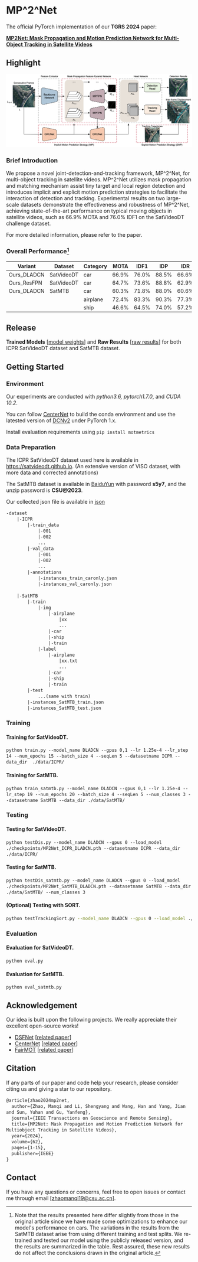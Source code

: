 # MP^2^Net

The official PyTorch implementation of our **TGRS 2024** paper:

[**MP2Net: Mask Propagation and Motion Prediction Network for Multi-Object Tracking in Satellite Videos**](https://ieeexplore.ieee.org/abstract/document/10493056)



## Highlight

![](MP2Net.png)

### Brief Introduction

We propose a novel joint-detection-and-tracking framework, MP^2^Net, for multi-object tracking in satellite videos. MP^2^Net utilizes mask propagation and matching mechanism assist tiny target and local region detection and introduces implicit and explicit motion prediction strategies to facilitate the interaction of detection and tracking. Experimental results on two large-scale datasets demonstrate the effectiveness and robustness of MP^2^Net, achieving state-of-the-art performance on typical moving objects in satellite videos, such as 66.9% MOTA and 76.0% IDF1 on the SatVideoDT challenge dataset.

For more detailed information, please refer to the paper.



### Overall Performance[^1]

| Variant     | Dataset    | Category | MOTA  | IDF1  | IDP   | IDR   | Rcll  | Prcn  | IDs  | FP    | FN     | MT   | ML   |
| ----------- | ---------- | -------- | ----- | ----- | ----- | ----- | ----- | ----- | ---- | ----- | ------ | ---- | ---- |
| Ours_DLADCN | SatVideoDT | car      | 66.9% | 76.0% | 88.5% | 66.6% | 71.2% | 94.5% | 520  | 11536 | 80961  | 805  | 159  |
| Ours_ResFPN | SatVideoDT | car      | 64.7% | 73.6% | 88.8% | 62.9% | 67.9% | 95.7% | 512  | 8459  | 90183  | 759  | 184  |
| Ours_DLADCN | SatMTB     | car      | 60.3% | 71.8% | 88.0% | 60.6% | 64.7% | 94.0% | 986  | 14090 | 121319 | 1468 | 647  |
|             |            | airplane | 72.4% | 83.3% | 90.3% | 77.3% | 79.0% | 92.3% | 11   | 1028  | 3275   | 51   | 7    |
|             |            | ship     | 46.6% | 64.5% | 74.0% | 57.2% | 62.2% | 80.5% | 98   | 3281  | 8227   | 45   | 18   |

[^1]: Note that the results presented here differ slightly from those in the original article since we have made some optimizations to enhance our model's performance on cars. The variations in the results from the SatMTB dataset arise from using different training and test splits. We re-trained and tested our model using the publicly released version, and the results are summarized in the table. Rest assured, these new results do not affect the conclusions drawn in the original article.



## Release

**Trained Models** [[model weights](https://1drv.ms/f/c/178ed2ad13758ece/EvLv_kW9hEJAr1tWswLYshQBi8HtW3vprtwj2NeQVJ7vUw)] and **Raw Results** [[raw results](https://1drv.ms/f/c/178ed2ad13758ece/EvLv_kW9hEJAr1tWswLYshQBi8HtW3vprtwj2NeQVJ7vUw)] for both ICPR SatVideoDT dataset and SatMTB dataset.



## Getting Started

### Environment

Our experiments are conducted with *python3.6, pytorch1.7.0*, and *CUDA 10.2*.

You can follow [CenterNet](https://github.com/xingyizhou/CenterNet) to build the conda environment and use the latested version of [DCNv2](https://github.com/CharlesShang/DCNv2) under PyTorch 1.x.

Install evaluation requirements using  ```pip install motmetrics```

### Data Preparation

The ICPR SatVideoDT dataset used here is available in https://satvideodt.github.io. (An extensive version of VISO dataset, with more data and corrected annotations)

The SatMTB dataset is available in [BaiduYun](https://pan.baidu.com/s/1TBCnflx1M_Fk30xWcsDiqg?) with password **s5y7**, and the unzip password is **CSU@2023**.

Our collected json file is available in [json](https://1drv.ms/f/c/178ed2ad13758ece/EvLv_kW9hEJAr1tWswLYshQBi8HtW3vprtwj2NeQVJ7vUw)

```
-dataset
	|-ICPR
		|-train_data
			|-001
			|-002
			...
		|-val_data
			|-001
			|-002
			...
		|-annotations
			|-instances_train_caronly.json
			|-instances_val_caronly.json
	
	|-SatMTB
		|-train
			|-img
				|-airplane
					|xx
					...
				|-car
				|-ship
				|-train
			|-label
				|-airplane
					|xx.txt
					...
				|-car
				|-ship
				|-train
		|-test
			...(same with train)
		|-instances_SatMTB_train.json
		|-instances_SatMTB_test.json
```



### Training

#### Training for SatVideoDT.

```shell
python train.py --model_name DLADCN --gpus 0,1 --lr 1.25e-4 --lr_step 14 --num_epochs 15 --batch_size 4 --seqLen 5 --datasetname ICPR --data_dir  ./data/ICPR/
```

#### Training for SatMTB.

```shell
python train_satmtb.py --model_name DLADCN --gpus 0,1 --lr 1.25e-4 --lr_step 19 --num_epochs 20 --batch_size 4 --seqLen 5 --num_classes 3 --datasetname SatMTB --data_dir ./data/SatMTB/
```



### Testing

#### Testing for SatVideoDT.

```shell
python testDis.py --model_name DLADCN --gpus 0 --load_model ./checkpoints/MP2Net_ICPR_DLADCN.pth --datasetname ICPR --data_dir  ./data/ICPR/ 
```

#### Testing for SatMTB.

```shell
python testDis_satmtb.py --model_name DLADCN --gpus 0 --load_model ./checkpoints/MP2Net_SatMTB_DLADCN.pth --datasetname SatMTB --data_dir ./data/SatMTB/ --num_classes 3
```

#### (Optional) Testing with SORT.

```bash
python testTrackingSort.py --model_name DLADCN --gpus 0 --load_model ./checkpoints/MP2Net_ICPR_DLADCN.pth --datasetname ICPR --data_dir  ./data/ICPR/
```



### Evaluation

#### Evaluation for SatVideoDT.

```shell
python eval.py
```

#### Evaluation for SatMTB.

```shell
python eval_satmtb.py
```



## Acknowledgement

Our idea is built upon the following projects. We really appreciate their excellent open-source works!

- [DSFNet](https://github.com/ChaoXiao12/Moving-object-detection-DSFNet) [[related paper](https://ieeexplore.ieee.org/document/9594855)]
- [CenterNet](https://github.com/xingyizhou/CenterNet) [[related paper](https://arxiv.org/abs/1904.07850)]
- [FairMOT](https://github.com/ifzhang/FairMOT) [[related paper](https://arxiv.org/abs/2004.01888)]



## Citation

If any parts of our paper and code help your research, please consider citing us and giving a star to our repository.

```
@article{zhao2024mp2net,
  author={Zhao, Manqi and Li, Shengyang and Wang, Han and Yang, Jian and Sun, Yuhan and Gu, Yanfeng},
  journal={IEEE Transactions on Geoscience and Remote Sensing}, 
  title={MP2Net: Mask Propagation and Motion Prediction Network for Multiobject Tracking in Satellite Videos}, 
  year={2024},
  volume={62},
  pages={1-15},
  publisher={IEEE}
}
```



## Contact

If you have any questions or concerns, feel free to open issues or contact me through email [zhaomanqi19@csu.ac.cn].